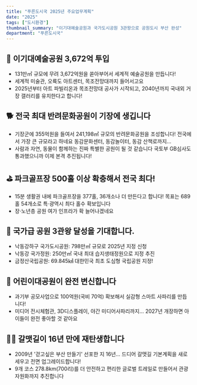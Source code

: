 ```yaml
---
title: "푸른도시국 2025년 주요업무계획"
date: "2025"
tags: ["도시환경"]
thumbnail_summary: "이기대예술공원과 국가도시공원 3관왕으로 공원도시 부산 완성"
department: "푸른도시국"
---
```


## 🎨 이기대예술공원 3,672억 투입
- 131만㎡ 규모에 무려 3,672억원을 쏟아부어서 세계적 예술공원을 만듭니다! 
- 세계적 미술관, 오륙도 아트센터, 목조전망대까지 들어서고요
- 2025년부터 아트 파빌리온과 목조전망대 공사가 시작되고, 2040년까지 국내외 거장 갤러리를 유치한다고 합니다! 

## 🐕 전국 최대 반려문화공원이 기장에 생깁니다
- 기장군에 355억원을 들여서 241,198㎡ 규모의 반려문화공원을 조성합니다! 전국에서 가장 큰 규모라고 하네요
동감문화센터, 동감놀이터, 동감 산책로까지... 
- 사람과 자연, 동물이 함께하는 진짜 특별한 공원이 될 것 같습니다 국토부 GB심사도 통과했으니까 이제 본격 추진됩니다!

## ⛳ 파크골프장 500홀 이상 확충해서 전국 최다!
- 15분 생활권 내에 파크골프장을 377홀, 36개소나 더 만든다고 합니다! 목표는 689홀 54개소로 특·광역시 최다 홀수 확보입니다
- 장·노년층 공원 여가 인프라가 확 늘어나겠네요

## 🌊 국가급 공원 3관왕 달성을 기대합니다.
- 낙동강하구 국가도시공원: 798만㎡ 규모로 2025년 지정 신청
- 낙동강 국가정원: 250만㎡ 국내 최대 습지생태정원으로 지정 추진
- 금정산국립공원: 69.845㎢ 대한민국 최초 도심형 국립공원 지정!

## 🎪 어린이대공원이 완전 변신합니다
- 과기부 공모사업으로 100억원(국비 70억) 확보해서 실감형 스마트 사파리를 만듭니다!
- 미디어 전시체험관, 3D디스플레이, 야간 미디어사파리까지... 2027년 개장하면 아이들이 완전 좋아할 것 같아요

## 🚶‍♂️ 갈맷길이 16년 만에 재탄생합니다
- 2009년 '걷고싶은 부산 만들기' 선포한 지 16년... 드디어 갈맷길 기본계획을 새로 세우고 전면 업그레이드합니다!
- 9개 코스 278.8km(700리)를 더 안전하고 편리한 글로벌 트레일로 만들어서 관광자원화까지 추진합니다
